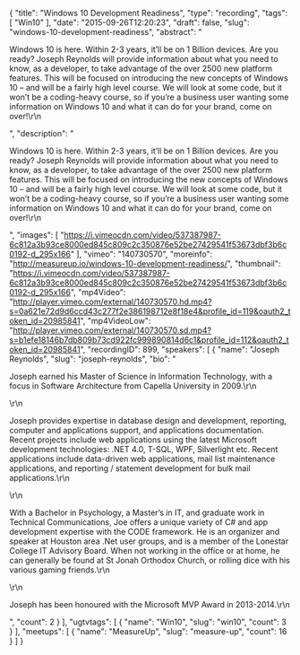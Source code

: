 {
  "title": "Windows 10 Development Readiness",
  "type": "recording",
  "tags": [
    "Win10"
  ],
  "date": "2015-09-26T12:20:23",
  "draft": false,
  "slug": "windows-10-development-readiness",
  "abstract": "<p>Windows 10 is here. Within 2-3 years, it’ll be on 1 Billion devices. Are you ready? Joseph Reynolds will provide information about what you need to know, as a developer, to take advantage of the over 2500 new platform features. This will be focused on introducing the new concepts of Windows 10 – and will be a fairly high level course. We will look at some code, but it won’t be a coding-heavy course, so if you’re a business user wanting some information on Windows 10 and what it can do for your brand, come on over!\r\n</p>",
  "description": "<p>Windows 10 is here. Within 2-3 years, it’ll be on 1 Billion devices. Are you ready? Joseph Reynolds will provide information about what you need to know, as a developer, to take advantage of the over 2500 new platform features. This will be focused on introducing the new concepts of Windows 10 – and will be a fairly high level course. We will look at some code, but it won’t be a coding-heavy course, so if you’re a business user wanting some information on Windows 10 and what it can do for your brand, come on over!\r\n</p>",
  "images": [
    "https://i.vimeocdn.com/video/537387987-6c812a3b93ce8000ed845c809c2c350876e52be27429541f53673dbf3b6c0192-d_295x166"
  ],
  "vimeo": "140730570",
  "moreinfo": "http://measureup.io/windows-10-development-readiness/",
  "thumbnail": "https://i.vimeocdn.com/video/537387987-6c812a3b93ce8000ed845c809c2c350876e52be27429541f53673dbf3b6c0192-d_295x166",
  "mp4Video": "http://player.vimeo.com/external/140730570.hd.mp4?s=0a621e72d9d6ccd43c277f2e386198712e8f18e4&profile_id=119&oauth2_token_id=20985841",
  "mp4VideoLow": "http://player.vimeo.com/external/140730570.sd.mp4?s=b1efe18146b7db809b73cd922fc999890814d6c1&profile_id=112&oauth2_token_id=20985841",
  "recordingID": 899,
  "speakers": [
    {
      "name": "Joseph Reynolds",
      "slug": "joseph-reynolds",
      "bio": "<p>Joseph earned his Master of Science in Information Technology, with a focus in Software Architecture from Capella University in 2009.\r\n</p>\r\n<p>Joseph provides expertise in database design and development, reporting, computer and applications support, and applications documentation. Recent projects include web applications using the latest Microsoft development technologies: .NET 4.0, T-SQL, WPF, Silverlight etc. Recent applications include data-driven web applications, mail list maintenance applications, and reporting / statement development for bulk mail applications.\r\n</p>\r\n<p>With a Bachelor in Psychology, a Master’s in IT, and graduate work in Technical Communications, Joe offers a unique variety of C# and app development expertise with the CODE framework. He is an organizer and speaker at Houston area .Net user groups, and is a member of the Lonestar College IT Advisory Board.  When not working in the office or at home, he can generally be found at St Jonah Orthodox Church, or rolling dice with his various gaming friends.\r\n</p>\r\n<p>Joseph has been honoured with the Microsoft MVP Award in 2013-2014.\r\n</p>",
      "count": 2
    }
  ],
  "ugtvtags": [
    {
      "name": "Win10",
      "slug": "win10",
      "count": 3
    }
  ],
  "meetups": [
    {
      "name": "MeasureUp",
      "slug": "measure-up",
      "count": 16
    }
  ]
}